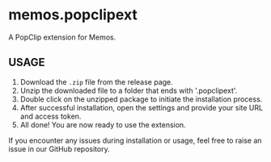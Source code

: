# memos.popclipext
A PopClip extension for Memos.

## USAGE
1. Download the `.zip` file from the release page.
2. Unzip the downloaded file to a folder that ends with '.popclipext'.
3. Double click on the unzipped package to initiate the installation process.
4. After successful installation, open the settings and provide your site URL and access token.
5. All done! You are now ready to use the extension.

If you encounter any issues during installation or usage, feel free to raise an issue in our GitHub repository.
